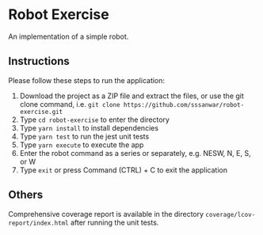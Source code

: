 # Robot Exercise

An implementation of a simple robot.

## Instructions

Please follow these steps to run the application:

1. Download the project as a ZIP file and extract the files, or use the git clone command, i.e. `git clone https://github.com/sssanwar/robot-exercise.git`
2. Type `cd robot-exercise` to enter the directory
3. Type `yarn install` to install dependencies
4. Type `yarn test` to run the jest unit tests
5. Type `yarn execute` to execute the app
6. Enter the robot command as a series or separately, e.g. NESW, N, E, S, or W
7. Type `exit` or press Command (CTRL) + C to exit the application

## Others

Comprehensive coverage report is available in the directory `coverage/lcov-report/index.html` after running the unit tests.

